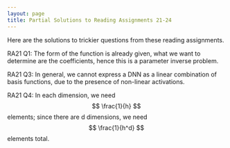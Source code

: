 ```yaml
---
layout: page
title: Partial Solutions to Reading Assignments 21-24
---
```


Here are the solutions to trickier questions from these reading assignments.

RA21 Q1: The form of the function is already given, what we want to determine are the coefficients, hence this is a parameter inverse problem.

RA21 Q3: In general, we cannot express a DNN as a linear combination of basis functions, due to the presence of non-linear activations.

RA21 Q4: In each dimension, we need $$ \frac{1}{h} $$ elements; since there are d dimensions, we need $$ \frac{1}{h^d} $$ elements total.